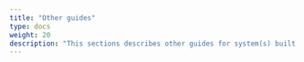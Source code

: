 ```yaml
---
title: "Other guides"
type: docs
weight: 20
description: "This sections describes other guides for system(s) built using ASD's Blueprint for Secure Cloud."
---
```

